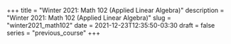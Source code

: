 +++
title = "Winter 2021: Math 102 (Applied Linear Algebra)"
description = "Winter 2021: Math 102 (Applied Linear Algebra)"
slug = "winter2021_math102"
date = 2021-12-23T12:35:50-03:30
draft = false
series = "previous_course"
+++
